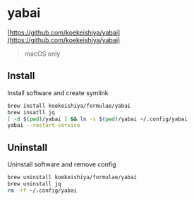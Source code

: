 # yabai

[https://github.com/koekeishiya/yabai](https://github.com/koekeishiya/yabai)

> macOS only

## Install

Install software and create symlink

```bash
brew install koekeishiya/formulae/yabai
brew insatll jq
[ -d $(pwd)/yabai ] && ln -s $(pwd)/yabai ~/.config/yabai
yabai --restart-service
```

## Uninstall

Uninstall software and remove config

```bash
brew uninstall koekeishiya/formulae/yabai
brew uninstall jq
rm -rf ~/.config/yabai
```
